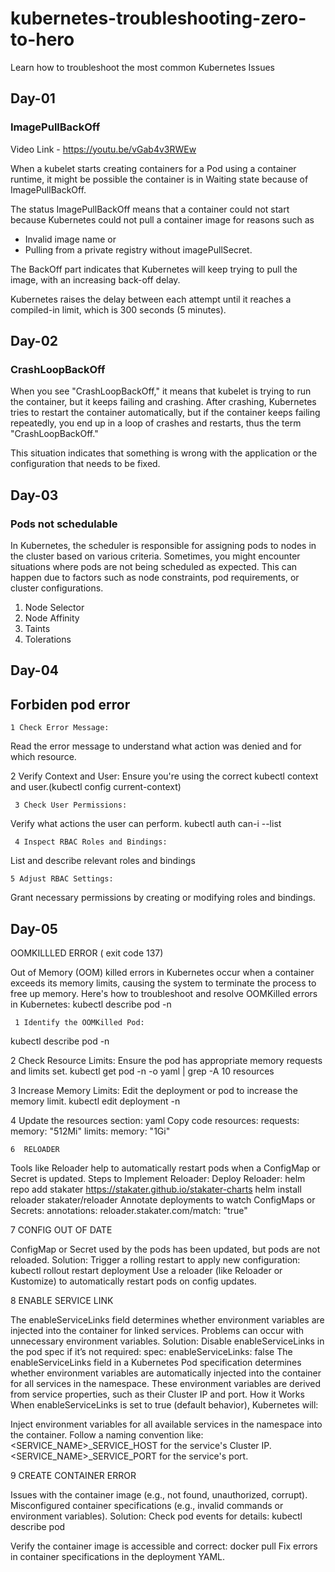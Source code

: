 # kubernetes-troubleshooting-zero-to-hero
Learn how to troubleshoot the most common Kubernetes Issues

## Day-01

### ImagePullBackOff

Video Link - https://youtu.be/vGab4v3RWEw

When a kubelet starts creating containers for a Pod using a container runtime, it might be possible the container is in Waiting state because of ImagePullBackOff.

The status ImagePullBackOff means that a container could not start because Kubernetes could not pull a container image for reasons such as 

- Invalid image name or 
- Pulling from a private registry without imagePullSecret. 

The BackOff part indicates that Kubernetes will keep trying to pull the image, with an increasing back-off delay.

Kubernetes raises the delay between each attempt until it reaches a compiled-in limit, which is 300 seconds (5 minutes).


## Day-02

### CrashLoopBackOff

When you see "CrashLoopBackOff," it means that kubelet is trying to run the container, but it keeps failing and crashing. After crashing, Kubernetes tries to restart the container automatically, but if the container keeps failing repeatedly, you end up in a loop of crashes and restarts, thus the term "CrashLoopBackOff." 

This situation indicates that something is wrong with the application or the configuration that needs to be fixed.

## Day-03

### Pods not schedulable

In Kubernetes, the scheduler is responsible for assigning pods to nodes in the cluster based on various criteria. Sometimes, you might encounter situations where pods are not being scheduled as expected. This can happen due to factors such as node constraints, pod requirements, or cluster configurations.

1. Node Selector
2. Node Affinity
3. Taints
4. Tolerations

## Day-04 

## Forbiden pod error
    1 Check Error Message:
Read the error message to understand what action was denied and for which resource.

   2 Verify Context and User:
Ensure you're using the correct kubectl context and user.(kubectl config current-context)

     3 Check User Permissions:
Verify what actions the user can perform.
kubectl auth can-i --list

     4 Inspect RBAC Roles and Bindings:
List and describe relevant roles and bindings

    5 Adjust RBAC Settings:
Grant necessary permissions by creating or modifying roles and bindings.

## Day-05
OOMKILLLED ERROR ( exit code 137)

Out of Memory (OOM) killed errors in Kubernetes occur when a container exceeds its memory limits, causing the system to terminate the process to free up memory. Here's how to troubleshoot and resolve OOMKilled errors in Kubernetes:
kubectl describe pod <pod-name> -n <namespace>

     1 Identify the OOMKilled Pod:
kubectl describe pod <pod-name> -n <namespace>

2 Check Resource Limits:
Ensure the pod has appropriate memory requests and limits set.
kubectl get pod <pod-name> -n <namespace> -o yaml | grep -A 10 resources

3 Increase Memory Limits:
Edit the deployment or pod to increase the memory limit.
kubectl edit deployment <deployment-name> -n <namespace>

4 Update the resources section:
yaml
Copy code
resources:
  requests:
    memory: "512Mi"
  limits:
    memory: "1Gi"

    6  RELOADER
    
Tools like Reloader help to automatically restart pods when a ConfigMap or Secret is updated.
Steps to Implement Reloader:
Deploy Reloader:
helm repo add stakater https://stakater.github.io/stakater-charts
helm install reloader stakater/reloader
Annotate deployments to watch ConfigMaps or Secrets:
annotations:
  reloader.stakater.com/match: "true"
  
7   CONFIG OUT OF DATE

ConfigMap or Secret used by the pods has been updated, but pods are not reloaded.
Solution:
Trigger a rolling restart to apply new configuration:
kubectl rollout restart deployment <deployment-name>
Use a reloader (like Reloader or Kustomize) to automatically restart pods on config updates.

8 ENABLE SERVICE LINK 

The enableServiceLinks field determines whether environment variables are injected into the container for linked services. Problems can occur with unnecessary environment variables.
Solution:
Disable enableServiceLinks in the pod spec if it’s not required:
spec:
  enableServiceLinks: false
The enableServiceLinks field in a Kubernetes Pod specification determines whether environment variables are automatically injected into the container for all services in the namespace. These environment variables are derived from service properties, such as their Cluster IP and port.
   How it Works
When enableServiceLinks is set to true (default behavior), Kubernetes will:

Inject environment variables for all available services in the namespace into the container.
Follow a naming convention like:
<SERVICE_NAME>_SERVICE_HOST for the service's Cluster IP.
<SERVICE_NAME>_SERVICE_PORT for the service's port.

9 CREATE CONTAINER ERROR

Issues with the container image (e.g., not found, unauthorized, corrupt).
Misconfigured container specifications (e.g., invalid commands or environment variables).
Solution:
Check pod events for details:
kubectl describe pod <pod-name>

Verify the container image is accessible and correct:
docker pull <image-name>
Fix errors in container specifications in the deployment YAML.
